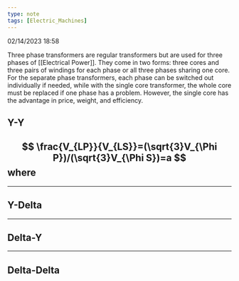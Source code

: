 ```yaml
---
type: note
tags: [Electric_Machines]
---
```

02/14/2023 18:58

  

Three phase transformers are regular transformers but are used for three phases of [[Electrical Power]]. They come in two forms: three cores and three pairs of windings for each phase or all three phases sharing one core. For the separate phase transformers, each phase can be switched out individually if needed, while with the single core transformer, the whole core must be replaced if one phase has a problem. However, the single core has the advantage in price, weight, and efficiency. 

## Y-Y

$$
\frac{V_{LP}}{V_{LS}}=(\sqrt{3}V_{\Phi P})/(\sqrt{3}V_{\Phi S})=a
$$
where
- 

---

## Y-Delta




---

## Delta-Y




---

## Delta-Delta